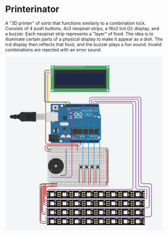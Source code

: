 # Printerinator
A "3D printer" of sorts that functions similarly to a combination lock. Consists of 4 push buttons, 4x3 neopixel strips, a 16x2 lcd i2c display, and a buzzer. Each neopixel strip represents a "layer" of food. The idea is to illuminate certain parts of a physical display to make it appear as a dish. The lcd display then reflects that food, and the buzzer plays a fun sound. Invalid combinations are rejected with an error sound.
  
<img src="https://raw.githubusercontent.com/Newchair2644/printerinator/master/final.jpg" alt="img">
